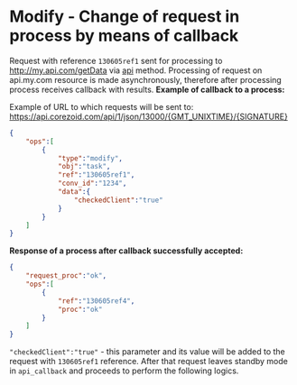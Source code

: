# Modify - Change of request in process by means of callback

Request with reference `130605ref1` sent for processing to http://my.api.com/getData via [api](external_api.md) method. Processing of request on api.my.com resource is made asynchronously, therefore after processing process receives callback with results.
**Example of callback to a process:**

Example of URL to which requests will be sent to: https://api.corezoid.com/api/1/json/13000/{GMT_UNIXTIME}/{SIGNATURE}


```json
{
    "ops":[
        {
            "type":"modify",
            "obj":"task",
            "ref":"130605ref1",
            "conv_id":"1234",
            "data":{
                "checkedClient":"true"
            }
        }
    ]
}
```

**Response of a process after callback successfully accepted:**
```json
{
    "request_proc":"ok",
    "ops":[
        {
            "ref":"130605ref4",
            "proc":"ok"
        }
    ]
}
```

`"checkedClient":"true"` - this parameter and its value will be added to the request with `130605ref1` reference. After that request leaves standby mode in `api_callback` and proceeds to perform the following logics.



